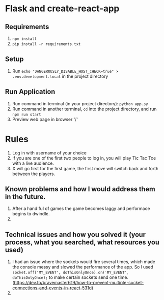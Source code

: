 # Flask and create-react-app

## Requirements
1. `npm install`
2. `pip install -r requirements.txt`

## Setup
1. Run `echo "DANGEROUSLY_DISABLE_HOST_CHECK=true" > .env.development.local` in the project directory

## Run Application
1. Run command in terminal (in your project directory): `python app.py`
2. Run command in another terminal, `cd` into the project directory, and run `npm run start`
3. Preview web page in browser '/'

# Rules 
1. Log in with username of your choice
2. If you are one of the first two people to log in, you will play Tic Tac Toe with a live audience.
3. X will go first for the first game, the first move will switch back and forth between the players.

## Known problems and how I would address them in the future. 
1. After a hand ful of games the game becomes laggy and performace begins to dwindle. 
2. 

## Technical issues and how you solved it (your process, what you searched, what resources you used)
1. I had an issue where the sockets would fire several times, which made the console messy and slowed the performance of the app. So I used `socket.off('MY_EVENT', doThisOnlyOnce).on('MY_EVENT', doThisOnlyOnce);` to make certain sockets send one time. (https://dev.to/bravemaster619/how-to-prevent-multiple-socket-connections-and-events-in-react-531d)
2. 

